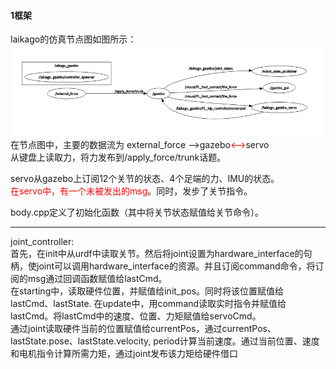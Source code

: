 #### 1框架
laikago的仿真节点图如图所示：   
![](assets/markdown-img-paste-20200101104606889.png)   
在节点图中，主要的数据流为  external_force -->gazebo<font color=#FF0000 ><--></font>servo   
从键盘上读取力，将力发布到/apply_force/trunk话题。  

servo从gazebo上订阅12个关节的状态、4个足端的力、IMU的状态。  
<font color=#FF0000 >在servo中，有一个未被发出的msg</font>。同时，发步了关节指令。

body.cpp定义了初始化函数（其中将关节状态赋值给关节命令）。
****
joint_controller:   
    首先，在init中从urdf中读取关节。然后将joint设置为hardware_interface的句柄，使joint可以调用hardware_interface的资源。并且订阅command命令，将订阅的msg通过回调函数赋值给lastCmd。   
    在starting中，读取硬件位置，并赋值给init_pos。同时将该位置赋值给lastCmd、lastState.
    在update中，用command读取实时指令并赋值给lastCmd。将lastCmd中的速度、位置、力矩赋值给servoCmd。   
    通过joint读取硬件当前的位置赋值给currentPos，通过currentPos、lastState.pose、lastState.velocity, period计算当前速度。通过当前位置、速度和电机指令计算所需力矩，通过joint发布该力矩给硬件借口
